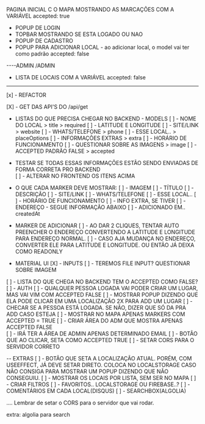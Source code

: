PAGINA INICIAL C O MAPA MOSTRANDO AS MARCAÇÕES COM A VARIÁVEL accepted: true
- POPUP DE LOGIN
- TOPBAR MOSTRANDO SE ESTA LOGADO OU NAO
- POPUP DE CADASTRO
- POPUP PARA ADICIONAR LOCAL - ao adicionar local, o model vai ter como padrão accepted: false

----ADMIN
/ADMIN
- LISTA DE LOCAIS COM A VARIÁVEL accepted: false


---------------------------

[x] - REFACTOR

[X] - GET DAS API'S DO /api/get

- LISTAS DO QUE PRECISA CHEGAR NO BACKEND - MODELS
	[ ] - NOME DO LOCAL > title > required
	[ ] - LATITUDE E LONGITUDE
	[ ] - SITE/LINK > website
	[ ] - WHATS/TELEFONE > phone
	[ ] - ESSE LOCAL.. > placeOptions
	[ ] - INFORMAÇÕES EXTRAS > extra
	[ ] - HORÁRIO DE FUNCIONAMENTO
	[ ] - QUESTIONAR SOBRE AS IMAGENS > image
	[ ] - ACCEPTED PADRÃO FALSE > accepted
- TESTAR SE TODAS ESSAS INFORMAÇÕES ESTÃO SENDO ENVIADAS DE FORMA CORRETA PRO BACKEND	
[ ] - ALTERAR NO FRONTEND OS ITENS ACIMA
	

- O QUE CADA MARKER DEVE MOSTRAR:
	[ ] - IMAGEM
	[ ] - TÍTULO
	[ ] - DESCRIÇÃO
	[ ] - SITE/LINK
	[ ] - WHATS/TELEFONE
	[ ] - ESSE LOCAL..
	[ ] - HORÁRIO DE FUNCIONAMENTO
	[ ] - INFO EXTRA, SE TIVER
	[ ] - ENDEREÇO - SEGUE INFORMAÇÃO ABAIXO
	[ ] - ADICIONADO EM.. createdAt
	

- MARKER DE ADICIONAR
	[ ] - AO DAR 2 CLIQUES, TENTAR AUTO PREENCHER O ENDEREÇO CONVERTENDO A LATITUDE E LONGITUDE PARA ENDEREÇO NORMAL.
		[ ] - CASO AJA MUDANÇA NO ENDEREÇO, CONVERTER ELE PARA LATITUDE E LONGITUDE. OU ENTÃO JÁ DEIXA COMO READONLY	

- MATERIAL UI
	[X] - INPUTS
	[ ] - TEREMOS FILE INPUT? QUESTIONAR SOBRE IMAGEM
	
[ ] - LISTA DO QUE CHEGA NO BACKEND TEM O ACCEPTED COMO FALSE?
[ ] - AUTH
[ ] - QUALQUER PESSOA LOGADA VAI PODER CRIAR UM LUGAR, MAS VAI VIM COM ACCEPTED FALSE
[ ] - MOSTRAR POPUP DIZENDO QUE ELA PODE CLICAR EM UMA LOCALIZAÇÃO 2X PARA ADD UM LUGAR
[ ] - CHECAR SE A PESSOA ESTÁ LOGADA. SE NÃO, DIZER QUE SÓ DA PRA ADD CASO ESTEJA
[ ] - MOSTRAR NO MAPA APENAS MARKERS COM ACCEPTED = TRUE
[ ] - CRIAR ÁREA DO ADM QUE MOSTRA APENAS ACCEPTED FALSE	
[ ] - IRÁ TER A ÁREA DE ADMIN APENAS DETERMINADO EMAIL
[ ] - BOTÃO QUE AO CLICAR, SETA COMO ACCEPTED TRUE
[ ] - SETAR CORS PARA O SERVIDOR CORRETO

-- EXTRAS
[ ] - BOTÃO QUE SETA A LOCALIZAÇÃO ATUAL. PORÉM, COM USEEFFECT, JÁ DEVE SETAR DIRETO. COLOCA NO LOCALSTORAGE CASO NÃO CONSIGA PARA MOSTRAR UM POPUP DIZENDO QUE NÃO CONSEGUIU.
[ ] - MOSTRAR OS LOCAIS POR LISTA, SEM SER NO MAPA
[ ] - CRIAR FILTROS
[ ] - FAVORITOS.. LOCALSTORAGE OU FIREBASE..?
[ ] - COMENTÁRIOS EM CADA LOCAL(DISQUS)
[ ] - SEARCHBOX(ALGOLIA)

.... Lembrar de setar o CORS para o servidor que vai rodar.

extra: algolia para search
